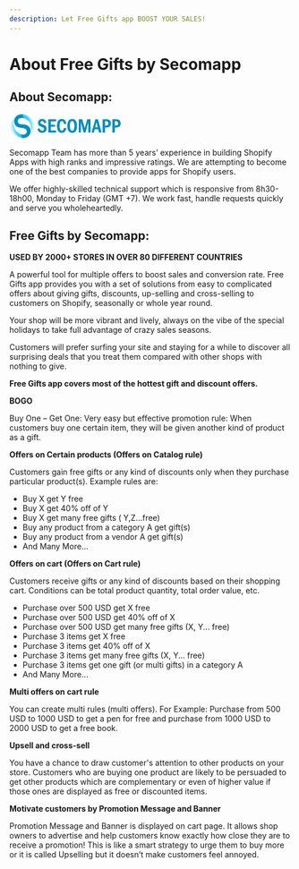 ```yaml
---
description: Let Free Gifts app BOOST YOUR SALES!
---
```


# About Free Gifts by Secomapp

## About Secomapp:

![](.gitbook/assets/image.png)

Secomapp Team has more than 5 years’ experience in building Shopify Apps with high ranks and impressive ratings. We are attempting to become one of the best companies to provide apps for Shopify users.

We offer highly-skilled technical support which is responsive from 8h30-18h00, Monday to Friday \(GMT +7\). We work fast, handle requests quickly and serve you wholeheartedly.

## Free Gifts by Secomapp:

**USED BY 2000+ STORES IN OVER 80 DIFFERENT COUNTRIES**

A powerful tool for multiple offers to boost sales and conversion rate. Free Gifts app provides you with a set of solutions from easy to complicated offers about giving gifts, discounts, up-selling and cross-selling to customers on Shopify, seasonally or whole year round.

Your shop will be more vibrant and lively, always on the vibe of the special holidays to take full advantage of crazy sales seasons.

Customers will prefer surfing your site and staying for a while to discover all surprising deals that you treat them compared with other shops with nothing to give.

**Free Gifts app covers most of the hottest gift and discount offers.**

**BOGO**

Buy One – Get One: Very easy but effective promotion rule: When customers buy one certain item, they will be given another kind of product as a gift.

**Offers on Certain products \(Offers on Catalog rule\)**

Customers gain free gifts or any kind of discounts only when they purchase particular product\(s\). Example rules are:

* Buy X get Y free
* Buy X get 40% off of Y
* Buy X get many free gifts \( Y,Z...free\)
* Buy any product from a category A get gift\(s\)
* Buy any product from a vendor A get gift\(s\)
* And Many More...

**Offers on cart \(Offers on Cart rule\)**

Customers receive gifts or any kind of discounts based on their shopping cart. Conditions can be total product quantity, total order value, etc.

* Purchase over 500 USD get X free
* Purchase over 500 USD get 40% off of X
* Purchase over 500 USD get many free gifts \(X, Y... free\)
* Purchase 3 items get X free
* Purchase 3 items get 40% off of X
* Purchase 3 items get many free gifts \(X, Y... free\)
* Purchase 3 items get one gift \(or multi gifts\) in a category A
* And Many More...

**Multi offers on cart rule**

You can create multi rules \(multi offers\). For Example: Purchase from 500 USD to 1000 USD to get a pen for free and purchase from 1000 USD to 2000 USD to get a free book.

**Upsell and cross-sell**

You have a chance to draw customer's attention to other products on your store. Customers who are buying one product are likely to be persuaded to get other products which are complementary or even of higher value if those ones are displayed as free or discounted items.

**Motivate customers by Promotion Message and Banner**

Promotion Message and Banner is displayed on cart page. It allows shop owners to advertise and help customers know exactly how close they are to receive a promotion! This is like a smart strategy to urge them to buy more or it is called Upselling but it doesn’t make customers feel annoyed.

